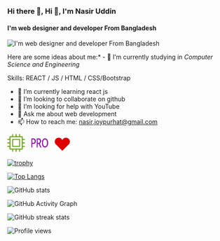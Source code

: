 ### Hi there 👋, Hi 👋, I'm Nasir Uddin
#### I'm web designer and developer From Bangladesh
![I'm web designer and developer From Bangladesh](https://scontent.fdac13-1.fna.fbcdn.net/v/t39.30808-6/271191034_3127103260899952_1831495617095206871_n.jpg?_nc_cat=106&ccb=1-5&_nc_sid=19026a&_nc_eui2=AeEWb39pH2xB__5UN609_ty7pmMHRmtD9Y-mYwdGa0P1j0A5fopY0_d4-EX8z7PYmZ2CTnLdWAqz1DDJvhMKpGfF&_nc_ohc=uUFBER5wLEAAX8QR-S2&_nc_ht=scontent.fdac13-1.fna&oh=00_AT8OfCoM3uR0gMACnAVhXVuE2xX_S2DxDpJ19JzK4rYl_A&oe=62351B44)

Here are some ideas about me:* - 🏢 I’m currently studying in *Computer Science and Engineering*

Skills: REACT / JS / HTML / CSS/Bootstrap

- 🌱 I’m currently learning react js 
- 👯 I’m looking to collaborate on github  
- 🤔 I’m looking for help with YouTube  
- 💬 Ask me about web development  
- 📫 How to reach me: nasir.joypurhat@gmail.com 


<a href='https://docs.github.com/en/developers'><img src='https://raw.githubusercontent.com/acervenky/animated-github-badges/master/assets/devbadge.gif' width='40' height='40'></a> <a href='https://github.com/pricing'><img src='https://raw.githubusercontent.com/acervenky/animated-github-badges/master/assets/pro.gif' width='40' height='40'></a> <a href='https://docs.github.com/en/github/supporting-the-open-source-community-with-github-sponsors'><img src='https://raw.githubusercontent.com/acervenky/animated-github-badges/master/assets/sponsorbadge.gif' width='35' height='35'></a> 

[![trophy](https://github-profile-trophy.vercel.app/?username=Nasirdiu)](https://github.com/ryo-ma/github-profile-trophy)

[![Top Langs](https://github-readme-stats.vercel.app/api/top-langs/?username=Nasirdiu)](https://github.com/anuraghazra/github-readme-stats)

![GitHub stats](https://github-readme-stats.vercel.app/api?username=Nasirdiu&show_icons=true&count_private=true)  

![GitHub Activity Graph](https://activity-graph.herokuapp.com/graph?username=Nasirdiu)  

![GitHub streak stats](https://github-readme-streak-stats.herokuapp.com/?user=Nasirdiu)  

![Profile views](https://gpvc.arturio.dev/Nasirdiu)  
